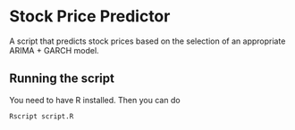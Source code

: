# Stock Price Predictor

A script that predicts stock prices based on the selection of an appropriate ARIMA + GARCH model.

## Running the script

You need to have R installed. Then you can do

```r
Rscript script.R
```
